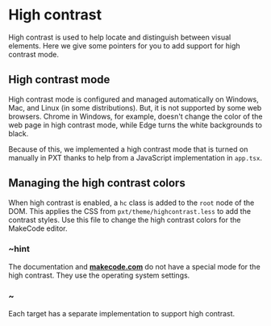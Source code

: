 # High contrast

High contrast is used to help locate and distinguish between visual elements. Here we give some  pointers for you to add support for high contrast mode.

## High contrast mode

High contrast mode is configured and managed automatically on Windows, Mac, and Linux (in some distributions). But, it is not supported by some web browsers. Chrome in Windows, for example, doesn't change the color of the web page in high contrast mode, while Edge turns the white backgrounds to black.

Because of this, we implemented a high contrast mode that is turned on manually in PXT thanks to help from a JavaScript implementation in ``app.tsx``.

## Managing the high contrast colors

When high contrast is enabled, a ``hc`` class is added to the ``root`` node of the DOM. This applies the CSS from ``pxt/theme/highcontrast.less`` to add the contrast styles. Use this file to change the high contrast colors for the MakeCode editor.

### ~hint

The documentation and [**makecode.com**](https://makecode.com) do not have a special mode for the high contrast. They use the operating system settings.

### ~

Each target has a separate implementation to support high contrast.